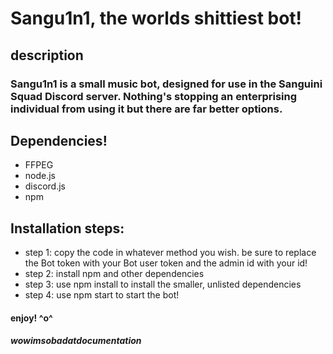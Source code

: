 # Sangu1n1, the worlds shittiest bot!

## description
### Sangu1n1 is a small music bot, designed for use in the Sanguini Squad Discord server. Nothing's stopping an enterprising individual from using it but there are far better options.

## Dependencies!
- FFPEG
- node.js
- discord.js
- npm


## Installation steps:
- step 1: copy the code in whatever method you wish. be sure to replace the Bot token with your Bot user token and the admin id with your id!
- step 2: install npm and other dependencies
- step 3: use npm install to install the smaller, unlisted dependencies
- step 4: use npm start to start the bot!
#### enjoy! ^o^
##### wowimsobadatdocumentation
